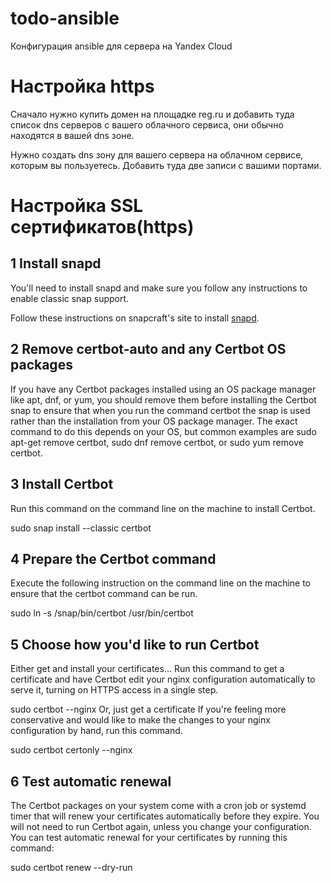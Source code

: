 # todo-ansible
Конфигурация ansible для сервера на Yandex Cloud



# Настройка https

Сначало нужно купить домен на площадке reg.ru и добавить туда список dns серверов с вашего облачного сервиса, они обычно находятся в вашей dns зоне.

Нужно создать dns зону для вашего сервера на облачном сервисе, которым вы пользуетесь.
Добавить туда две записи с вашими портами.
# Настройка SSL сертификатов(https)

## 1 Install snapd
You'll need to install snapd and make sure you follow any instructions to enable classic snap support.

Follow these instructions on snapcraft's site to install [snapd](https://certbot.eff.org/instructions?ws=nginx&os=ubuntufocal#:~:text=SSH%20into%20the,renew%20%2D%2Ddry%2Drun).

## 2 Remove certbot-auto and any Certbot OS packages
If you have any Certbot packages installed using an OS package manager like apt, dnf, or yum, you should remove them before installing the Certbot snap to ensure that when you run the command certbot the snap is used rather than the installation from your OS package manager. The exact command to do this depends on your OS, but common examples are sudo apt-get remove certbot, sudo dnf remove certbot, or sudo yum remove certbot.

## 3 Install Certbot
Run this command on the command line on the machine to install Certbot.

sudo snap install --classic certbot

## 4 Prepare the Certbot command
Execute the following instruction on the command line on the machine to ensure that the certbot command can be run.

sudo ln -s /snap/bin/certbot /usr/bin/certbot
## 5 Choose how you'd like to run Certbot
Either get and install your certificates...
Run this command to get a certificate and have Certbot edit your nginx configuration automatically to serve it, turning on HTTPS access in a single step.

sudo certbot --nginx
Or, just get a certificate
If you're feeling more conservative and would like to make the changes to your nginx configuration by hand, run this command.

sudo certbot certonly --nginx
## 6 Test automatic renewal
The Certbot packages on your system come with a cron job or systemd timer that will renew your certificates automatically before they expire. You will not need to run Certbot again, unless you change your configuration. You can test automatic renewal for your certificates by running this command:

sudo certbot renew --dry-run
